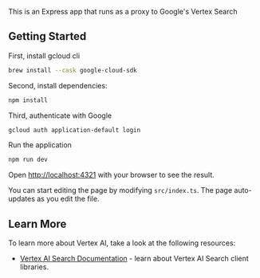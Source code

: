 This is an Express app that runs as a proxy to Google's Vertex Search
## Getting Started

First, install gcloud cli 
```bash
brew install --cask google-cloud-sdk
```

Second, install dependencies:

```bash
npm install
```

Third, authenticate with Google

```bash
gcloud auth application-default login
```

Run the application 

```bash
npm run dev 
```

Open [http://localhost:4321](http://localhost:4321) with your browser to see the result.

You can start editing the page by modifying `src/index.ts`. The page auto-updates as you edit the file.

## Learn More

To learn more about Vertex AI, take a look at the following resources:

- [Vertex AI Search Documentation](https://cloud.google.com/generative-ai-app-builder/docs/libraries?hl=en) - learn about Vertex AI Search client libraries.

